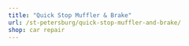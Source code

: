 ```yaml
---
title: "Quick Stop Muffler & Brake"
url: /st-petersburg/quick-stop-muffler-and-brake/
shop: car repair
---
```

